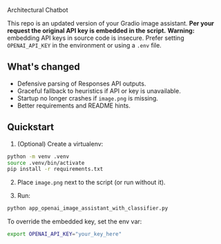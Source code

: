 Architectural Chatbot

This repo is an updated version of your Gradio image assistant. **Per your request the original API key is embedded in the script.**
**Warning:** embedding API keys in source code is insecure. Prefer setting `OPENAI_API_KEY` in the environment or using a `.env` file.

## What's changed
- Defensive parsing of Responses API outputs.
- Graceful fallback to heuristics if API or key is unavailable.
- Startup no longer crashes if `image.png` is missing.
- Better requirements and README hints.

## Quickstart
1. (Optional) Create a virtualenv:
```bash
python -m venv .venv
source .venv/bin/activate
pip install -r requirements.txt
```

2. Place `image.png` next to the script (or run without it).

3. Run:
```bash
python app_openai_image_assistant_with_classifier.py
```

To override the embedded key, set the env var:
```bash
export OPENAI_API_KEY="your_key_here"
```
